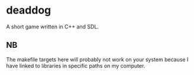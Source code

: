 # deaddog
A short game written in C++ and SDL.

## NB
The makefile targets here will probably not work on your system because I have linked to libraries in specific paths on my computer.
